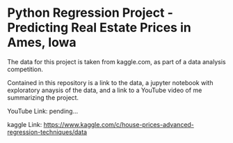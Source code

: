 # Python Regression Project - Predicting Real Estate Prices in Ames, Iowa

The data for this project is taken from kaggle.com, as part of a data analysis competition.

Contained in this repository is a link to the data, a jupyter notebook with exploratory anaysis of the data, and a link to a YouTube video of me summarizing the project. 

YouTube Link: pending...

kaggle Link: https://www.kaggle.com/c/house-prices-advanced-regression-techniques/data
